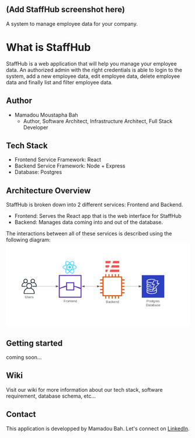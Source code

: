 ## (Add StaffHub screenshot here)

 A system to manage employee data for your company.

# What is StaffHub
StaffHub is a web application that will help you manage your employee data. An authorized admin with the right credentials is able to login to the system, add a new employee data, edit employee data, delete employee data and finally list and filter employee data.

## Author
- Mamadou Moustapha Bah
    * Author, Software Architect, Infrastructure Architect, Full Stack Developer

## Tech Stack
- Frontend Service Framework: React
- Backend Service Framework: Node + Express
- Database: Postgres

## Architecture Overview
StaffHub is broken down into 2 different services: Frontend and Backend.
- Frontend: Serves the React app that is the web interface for StaffHub
- Backend: Manages data coming into and out of the database.

The interactions between all of these services is described using the following diagram:
    ![staffhub-architecture-overview-screenshot](docs/images/Architecture-Overview.png)


## Getting started
coming soon...

## Wiki

Visit our wiki for more information about our tech stack, software requirement, database schema, etc...


## Contact
This application is developped by Mamadou Bah. Let's connect on [LinkedIn](https://www.linkedin.com/in/mamadou-bah-9962a711b/).